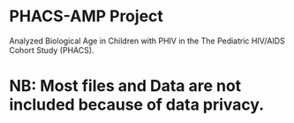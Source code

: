 # PHACS-AMP Project
Analyzed Biological Age in Children with PHIV in the The Pediatric HIV/AIDS Cohort Study (PHACS).
# NB: Most files and Data are not included because of data privacy.
